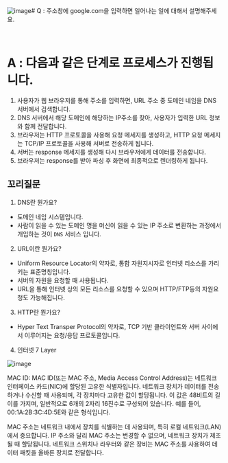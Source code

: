 ![image](https://github.com/user-attachments/assets/56712e74-9156-4c73-819b-c48d32f867fa)# Q : 주소창에 google.com을 입력하면 일어나는 일에 대해서 설명해주세요.

<br />

# A : 다음과 같은 단계로 프로세스가 진행됩니다.

1. 사용자가 웹 브라우저를 통해 주소를 입력하면, URL 주소 중 도메인 네임을 DNS 서버에서 검색합니다.
2. DNS 서버에서 해당 도메인에 해당하는 IP주소를 찾아, 사용자가 입력한 URL 정보와 함께 전달합니다.
3. 브라우저는 HTTP 프로토콜을 사용해 요청 메세지를 생성하고, HTTP 요청 메세지는 TCP/IP 프로토콜을 사용해 서버로 전송하게 됩니다.
4. 서버는 response 메세지를 생성해 다시 브라우저에게 데이터를 전송합니다.
5. 브라우저는 response를 받아 파싱 후 화면에 최종적으로 렌더링하게 됩니다.

## 꼬리질문

1. DNS란 뭔가요?

- 도메인 네임 시스템입니다.
- 사람이 읽을 수 있는 도메인 명을 머신이 읽을 수 있는 IP 주소로 변환하는 과정에서 개입하는 것이 `DNS` 서비스 입니다.

2. URL이란 뭔가요?

- Uniform Resource Locator의 약자로, 통합 자원지시자로 인터넷 리소스를 가리키는 표준명칭입니다.
- 서버의 자원을 요청할 때 사용됩니다.
- URL을 통해 인터넷 상의 모든 리소스를 요청할 수 있으며 HTTP/FTP등의 자원요청도 가능해집니다.

3. HTTP란 뭔가요?

- Hyper Text Transper Protocol의 약자로, TCP 기반 클라이언트와 서버 사이에서 이루어지는 요청/응답 프로토콜입니다.


4. 인터넷 7 Layer

![image](https://github.com/user-attachments/assets/709893fe-980d-4e72-9dcb-60b3b2a79ef9)

   
MAC ID: MAC ID(또는 MAC 주소, Media Access Control Address)는 네트워크 인터페이스 카드(NIC)에 할당된 고유한 식별자입니다. 네트워크 장치가 데이터를 전송하거나 수신할 때 사용되며, 각 장치마다 고유한 값이 할당됩니다. 이 값은 48비트의 길이를 가지며, 일반적으로 6개의 2자리 16진수로 구성되어 있습니다. 예를 들어, 00:1A:2B:3C:4D:5E와 같은 형식입니다.

MAC 주소는 네트워크 내에서 장치를 식별하는 데 사용되며, 특히 로컬 네트워크(LAN)에서 중요합니다. IP 주소와 달리 MAC 주소는 변경할 수 없으며, 네트워크 장치가 제조될 때 할당됩니다. 네트워크 스위치나 라우터와 같은 장비는 MAC 주소를 사용하여 데이터 패킷을 올바른 장치로 전달합니다.

